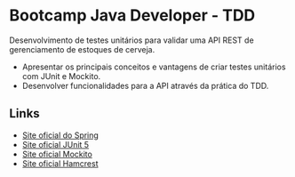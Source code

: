 # Bootcamp Java Developer - TDD

Desenvolvimento de testes unitários para validar uma API REST de gerenciamento de estoques de cerveja.

- Apresentar os principais conceitos e vantagens de criar testes unitários com JUnit e Mockito.
- Desenvolver funcionalidades para a API através da prática do TDD.

## Links

- [Site oficial do Spring](https://spring.io/)
- [Site oficial JUnit 5](https://junit.org/junit5/docs/current/user-guide/)
- [Site oficial Mockito](https://site.mockito.org/)
- [Site oficial Hamcrest](http://hamcrest.org/JavaHamcrest/)
